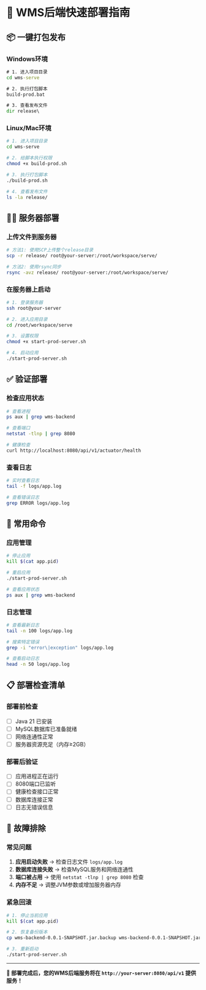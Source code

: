 # 🚀 WMS后端快速部署指南

## 📦 一键打包发布

### Windows环境
```cmd
# 1. 进入项目目录
cd wms-serve

# 2. 执行打包脚本
build-prod.bat

# 3. 查看发布文件
dir release\
```

### Linux/Mac环境
```bash
# 1. 进入项目目录
cd wms-serve

# 2. 给脚本执行权限
chmod +x build-prod.sh

# 3. 执行打包脚本
./build-prod.sh

# 4. 查看发布文件
ls -la release/
```

## 🏃‍♂️ 服务器部署

### 上传文件到服务器
```bash
# 方法1: 使用SCP上传整个release目录
scp -r release/ root@your-server:/root/workspace/serve/

# 方法2: 使用rsync同步
rsync -avz release/ root@your-server:/root/workspace/serve/
```

### 在服务器上启动
```bash
# 1. 登录服务器
ssh root@your-server

# 2. 进入应用目录
cd /root/workspace/serve

# 3. 设置权限
chmod +x start-prod-server.sh

# 4. 启动应用
./start-prod-server.sh
```

## ✅ 验证部署

### 检查应用状态
```bash
# 查看进程
ps aux | grep wms-backend

# 查看端口
netstat -tlnp | grep 8080

# 健康检查
curl http://localhost:8080/api/v1/actuator/health
```

### 查看日志
```bash
# 实时查看日志
tail -f logs/app.log

# 查看错误日志
grep ERROR logs/app.log
```

## 🔧 常用命令

### 应用管理
```bash
# 停止应用
kill $(cat app.pid)

# 重启应用
./start-prod-server.sh

# 查看应用状态
ps aux | grep wms-backend
```

### 日志管理
```bash
# 查看最新日志
tail -n 100 logs/app.log

# 搜索特定错误
grep -i "error\|exception" logs/app.log

# 查看启动日志
head -n 50 logs/app.log
```

## 📋 部署检查清单

### 部署前检查
- [ ] Java 21 已安装
- [ ] MySQL数据库已准备就绪
- [ ] 网络连通性正常
- [ ] 服务器资源充足（内存≥2GB）

### 部署后验证
- [ ] 应用进程正在运行
- [ ] 8080端口已监听
- [ ] 健康检查接口正常
- [ ] 数据库连接正常
- [ ] 日志无错误信息

## 🚨 故障排除

### 常见问题
1. **应用启动失败** → 检查日志文件 `logs/app.log`
2. **数据库连接失败** → 检查MySQL服务和网络连通性
3. **端口被占用** → 使用 `netstat -tlnp | grep 8080` 检查
4. **内存不足** → 调整JVM参数或增加服务器内存

### 紧急回滚
```bash
# 1. 停止当前应用
kill $(cat app.pid)

# 2. 恢复备份版本
cp wms-backend-0.0.1-SNAPSHOT.jar.backup wms-backend-0.0.1-SNAPSHOT.jar

# 3. 重新启动
./start-prod-server.sh
```

---

**🎉 部署完成后，您的WMS后端服务将在 `http://your-server:8080/api/v1` 提供服务！**
